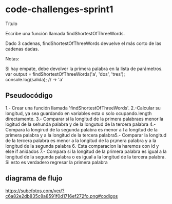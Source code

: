 # code-challenges-sprint1
 Título


 Escribe una función llamada findShortestOfThreeWords.

Dado 3 cadenas, findShortestOfThreeWords devuelve el más corto de las cadenas dadas.

Notas:

Si hay empate, debe devolver la primera palabra en la lista de parámetros.
var output = findShortestOfThreeWords('a', 'dos', 'tres');
console.log(salida); // -> 'a'

## Pseudocódigo
1.- Crear una función llamada 'findShortestOfThreeWords'.
2.-Calcular su longitud, ya sea guardando en variables esta o solo ocupando.length directamente.
3.- Comparar si la longitud de la primera palabraes menor   la logitud de la sehunda palabra y de la longutud de la tercera palabra
4.-Compara la longirud de la segunda palabra es menor a l a longitud de la primera palabra y a la longitud de la tercera palabra5.-
Comparar la longitud de la tercera palabra es menor a la longitud de la pr¡mera palabra y a la longitud de la segunda palabra
6.-Esta comparacion la haremos con id y else if anidados
7.- Compara si la longitud de la primera palabra es igual a la longitud de la segunda palabra o es igual a la longitud de la tercera palabra. Si esto es verdadero regresar la primera palabra





## diagrama de flujo
https://subefotos.com/ver/?c6a82e2db835c8a8591f0d1716ef272fo.png#codigos
